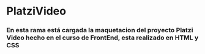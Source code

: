 # PlatziVideo
### En esta rama está cargada la maquetacion del proyecto Platzi Video hecho en el curso de FrontEnd, esta realizado en HTML y CSS
